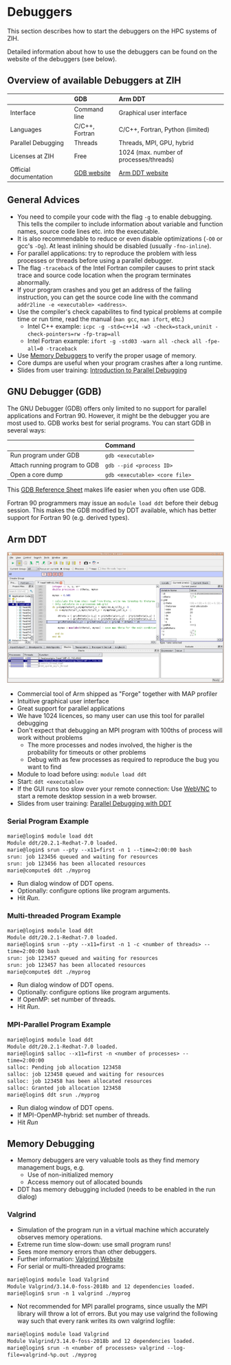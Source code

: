 # Debuggers

This section describes how to start the debuggers on the HPC systems of
ZIH.

Detailed information about how to use the debuggers can be found on the
website of the debuggers (see below).

## Overview of available Debuggers at ZIH

| | GDB | Arm DDT  |
|---|:---|:---|
| Interface          | Command line   | Graphical user interface |
| Languages          | C/C++, Fortran | C/C++, Fortran, Python (limited) |
| Parallel Debugging | Threads        | Threads, MPI, GPU, hybrid |
| Licenses at ZIH    | Free           | 1024 (max. number of processes/threads) |
| Official documentation | [GDB website](https://www.gnu.org/software/gdb/) | [Arm DDT website](https://developer.arm.com/tools-and-software/server-and-hpc/debug-and-profile/arm-forge/arm-ddt) |

## General Advices

-   You need to compile your code with the flag `-g` to enable
    debugging. This tells the compiler to include information about
    variable and function names, source code lines etc. into the
    executable.
-   It is also recommendable to reduce or even disable optimizations
    (`-O0` or gcc's `-Og`). At least inlining should be disabled (usually
    `-fno-inline`).
-   For parallel applications: try to reproduce the problem with less
    processes or threads before using a parallel debugger.
-   The flag `-traceback` of the Intel Fortran compiler causes to print
    stack trace and source code location when the program terminates
    abnormally.
-   If your program crashes and you get an address of the failing
    instruction, you can get the source code line with the command
    `addr2line -e <executable> <address>`.
-   Use the compiler's check capabilites to find typical problems at
    compile time or run time, read the manual (`man gcc`, `man ifort`, etc.)
    -  Intel C++ example: `icpc -g -std=c++14 -w3 -check=stack,uninit -check-pointers=rw -fp-trap=all`
    -  Intel Fortran example: `ifort -g -std03 -warn all -check all -fpe-all=0 -traceback`
-   Use [Memory Debuggers](#memory-debugging) to
    verify the proper usage of memory.
-   Core dumps are useful when your program crashes after a long
    runtime.
-   Slides from user training: [Introduction to Parallel Debugging](misc/debugging_intro.pdf)

## GNU Debugger (GDB)

The GNU Debugger (GDB) offers only limited to no support for parallel
applications and Fortran 90. However, it might be the debugger you are
most used to. GDB works best for serial programs. You can start GDB in
several ways:

|                               | Command                        |
|-------------------------------|:-------------------------------|
| Run program under GDB         | `gdb <executable>`             |
| Attach running program to GDB | `gdb --pid <process ID>`       |
| Open a core dump              | `gdb <executable> <core file>` |

This [GDB Reference
Sheet](http://users.ece.utexas.edu/~adnan/gdb-refcard.pdf) makes life
easier when you often use GDB.

Fortran 90 programmers may issue an
`module load ddt` before their debug session. This makes the GDB
modified by DDT available, which has better support for Fortran 90 (e.g.
derived types).

## Arm DDT

![DDT Main Window](misc/ddt-main-window.png)

-   Commercial tool of Arm shipped as "Forge" together with MAP profiler
-   Intuitive graphical user interface
-   Great support for parallel applications
-   We have 1024 licences, so many user can use this tool for parallel
    debugging
-   Don't expect that debugging an MPI program with 100ths of process
    will work without problems
    -   The more processes and nodes involved, the higher is the
        probability for timeouts or other problems
    -   Debug with as few processes as required to reproduce the bug you
        want to find
-   Module to load before using: `module load ddt`
-   Start: `ddt <executable>`
-   If the GUI runs too slow over your remote connection: Use [WebVNC](../access/web_vnc.md) to start a remote desktop session in a web browser.
-   Slides from user training: [Parallel Debugging with DDT](misc/debugging_ddt.pdf)


### Serial Program Example

```console
marie@login$ module load ddt
Module ddt/20.2.1-Redhat-7.0 loaded.
marie@login$ srun --pty --x11=first -n 1 --time=2:00:00 bash
srun: job 123456 queued and waiting for resources
srun: job 123456 has been allocated resources
marie@compute$ ddt ./myprog
```

-   Run dialog window of DDT opens.
-   Optionally: configure options like program arguments.
-   Hit *Run*.

### Multi-threaded Program Example

```console
marie@login$ module load ddt
Module ddt/20.2.1-Redhat-7.0 loaded.
marie@login$ srun --pty --x11=first -n 1 -c <number of threads> --time=2:00:00 bash
srun: job 123457 queued and waiting for resources
srun: job 123457 has been allocated resources
marie@compute$ ddt ./myprog
```

-   Run dialog window of DDT opens.
-   Optionally: configure options like program arguments.
-   If OpenMP: set number of threads.
-   Hit *Run*.

### MPI-Parallel Program Example

```console
marie@login$ module load ddt
Module ddt/20.2.1-Redhat-7.0 loaded.
marie@login$ salloc --x11=first -n <number of processes> --time=2:00:00
salloc: Pending job allocation 123458
salloc: job 123458 queued and waiting for resources
salloc: job 123458 has been allocated resources
salloc: Granted job allocation 123458
marie@login$ ddt srun ./myprog
```


-   Run dialog window of DDT opens.
-   If MPI-OpenMP-hybrid: set number of threads.
-   Hit *Run*

## Memory Debugging

-   Memory debuggers are very valuable tools as they find memory management bugs, e.g.
    -   Use of non-initialized memory
    -   Access memory out of allocated bounds
-   DDT has memory debugging included (needs to be enabled in the run dialog)

### Valgrind

-   Simulation of the program run in a virtual machine which accurately observes memory operations.
-   Extreme run time slow-down: use small program runs!
-   Sees more memory errors than other debuggers.
-   Further information: [Valgrind Website](http://www.valgrind.org)
-   For serial or multi-threaded programs:

```console
marie@login$ module load Valgrind
Module Valgrind/3.14.0-foss-2018b and 12 dependencies loaded.
marie@login$ srun -n 1 valgrind ./myprog
```

-   Not recommended for MPI parallel programs, since usually the MPI library will throw a lot of errors. But you may use valgrind the following way such that every rank writes its own valgrind logfile:

```console
marie@login$ module load Valgrind
Module Valgrind/3.14.0-foss-2018b and 12 dependencies loaded.
marie@login$ srun -n <number of processes> valgrind --log-file=valgrind-%p.out ./myprog 
```

